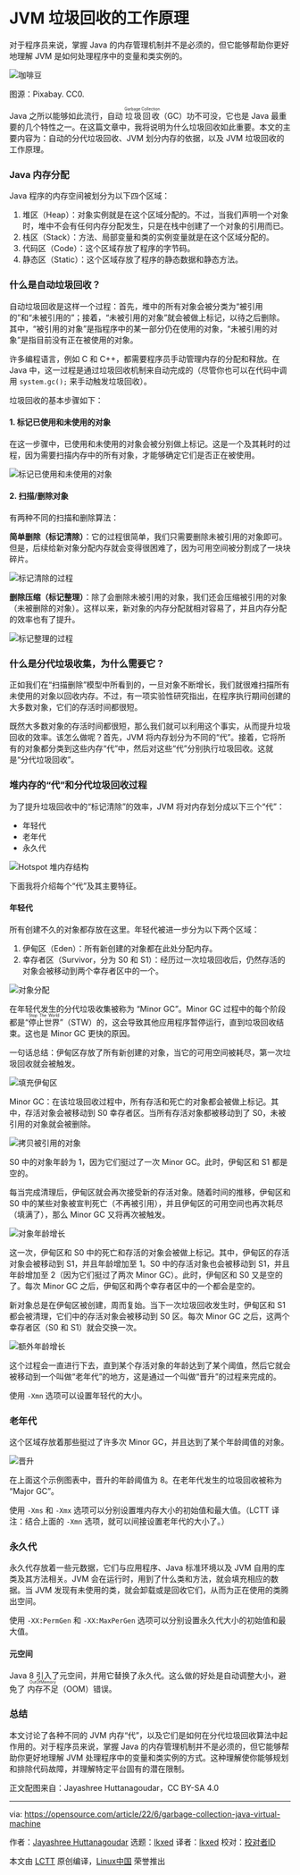 [#]: subject: "How Garbage Collection works inside a Java Virtual Machine"
[#]: via: "https://opensource.com/article/22/6/garbage-collection-java-virtual-machine"
[#]: author: "Jayashree Huttanagoudar https://opensource.com/users/jayashree-huttanagoudar"
[#]: collector: "lkxed"
[#]: translator: "lkxed"
[#]: reviewer: " "
[#]: publisher: " "
[#]: url: " "

JVM 垃圾回收的工作原理
======
对于程序员来说，掌握 Java 的内存管理机制并不是必须的，但它能够帮助你更好地理解 JVM 是如何处理程序中的变量和类实例的。

![咖啡豆][1]

图源：Pixabay. CC0.

Java 之所以能够如此流行，自动 <ruby>垃圾回收<rt>Garbage Collection</rt></ruby>（GC）功不可没，它也是 Java 最重要的几个特性之一。在这篇文章中，我将说明为什么垃圾回收如此重要。本文的主要内容为：自动的分代垃圾回收、JVM 划分内存的依据，以及 JVM 垃圾回收的工作原理。

### Java 内存分配

Java 程序的内存空间被划分为以下四个区域：

1. 堆区（Heap）：对象实例就是在这个区域分配的。不过，当我们声明一个对象时，堆中不会有任何内存分配发生，只是在栈中创建了一个对象的引用而已。
2. 栈区（Stack）：方法、局部变量和类的实例变量就是在这个区域分配的。
3. 代码区（Code）：这个区域存放了程序的字节码。
4. 静态区（Static）：这个区域存放了程序的静态数据和静态方法。

### 什么是自动垃圾回收？

自动垃圾回收是这样一个过程：首先，堆中的所有对象会被分类为“被引用的”和“未被引用的”；接着，“未被引用的对象”就会被做上标记，以待之后删除。其中，“被引用的对象”是指程序中的某一部分仍在使用的对象，“未被引用的对象”是指目前没有正在被使用的对象。

许多编程语言，例如 C 和 C++，都需要程序员手动管理内存的分配和释放。在 Java 中，这一过程是通过垃圾回收机制来自动完成的（尽管你也可以在代码中调用 `system.gc();` 来手动触发垃圾回收）。

垃圾回收的基本步骤如下：

#### 1. 标记已使用和未使用的对象

在这一步骤中，已使用和未使用的对象会被分别做上标记。这是一个及其耗时的过程，因为需要扫描内存中的所有对象，才能够确定它们是否正在被使用。

![标记已使用和未使用的对象][2]

#### 2. 扫描/删除对象

有两种不同的扫描和删除算法：

**简单删除（标记清除）**：它的过程很简单，我们只需要删除未被引用的对象即可。但是，后续给新对象分配内存就会变得很困难了，因为可用空间被分割成了一块块碎片。

![标记清除的过程][3]

**删除压缩（标记整理）**：除了会删除未被引用的对象，我们还会压缩被引用的对象（未被删除的对象）。这样以来，新对象的内存分配就相对容易了，并且内存分配的效率也有了提升。

![标记整理的过程][4]

### 什么是分代垃圾收集，为什么需要它？

正如我们在“扫描删除”模型中所看到的，一旦对象不断增长，我们就很难扫描所有未使用的对象以回收内存。不过，有一项实验性研究指出，在程序执行期间创建的大多数对象，它们的存活时间都很短。

既然大多数对象的存活时间都很短，那么我们就可以利用这个事实，从而提升垃圾回收的效率。该怎么做呢？首先，JVM 将内存划分为不同的“代”。接着，它将所有的对象都分类到这些内存“代”中，然后对这些“代”分别执行垃圾回收。这就是“分代垃圾回收”。

### 堆内存的“代”和分代垃圾回收过程

为了提升垃圾回收中的“标记清除”的效率，JVM 将对内存划分成以下三个“代”：

* 年轻代
* 老年代
* 永久代

![Hotspot 堆内存结构][5]

下面我将介绍每个“代”及其主要特征。

#### 年轻代

所有创建不久的对象都存放在这里。年轻代被进一步分为以下两个区域：

1. 伊甸区（Eden）：所有新创建的对象都在此处分配内存。
2. 幸存者区（Survivor，分为 S0 和 S1）：经历过一次垃圾回收后，仍然存活的对象会被移动到两个幸存者区中的一个。

![对象分配][6]

在年轻代发生的分代垃圾收集被称为 “Minor GC”。Minor GC 过程中的每个阶段都是“<ruby>停止世界<rt>Stop The World</rt></ruby>”（STW）的，这会导致其他应用程序暂停运行，直到垃圾回收结束。这也是 Minor GC 更快的原因。

一句话总结：伊甸区存放了所有新创建的对象，当它的可用空间被耗尽，第一次垃圾回收就会被触发。

![填充伊甸区][7]

Minor GC：在该垃圾回收过程中，所有存活和死亡的对象都会被做上标记。其中，存活对象会被移动到 S0 幸存者区。当所有存活对象都被移动到了 S0，未被引用的对象就会被删除。

![拷贝被引用的对象][8]

S0 中的对象年龄为 1，因为它们挺过了一次 Minor GC。此时，伊甸区和 S1 都是空的。

每当完成清理后，伊甸区就会再次接受新的存活对象。随着时间的推移，伊甸区和 S0 中的某些对象被宣判死亡（不再被引用），并且伊甸区的可用空间也再次耗尽（填满了），那么 Minor GC 又将再次被触发。

![对象年龄增长][9]

这一次，伊甸区和 S0 中的死亡和存活的对象会被做上标记。其中，伊甸区的存活对象会被移动到 S1，并且年龄增加至 1。S0 中的存活对象也会被移动到 S1，并且年龄增加至 2（因为它们挺过了两次 Minor GC）。此时，伊甸区和 S0 又是空的了。每次 Minor GC 之后，伊甸区和两个幸存者区中的一个都会是空的。

新对象总是在伊甸区被创建，周而复始。当下一次垃圾回收发生时，伊甸区和 S1 都会被清理，它们中的存活对象会被移动到 S0 区。每次 Minor GC 之后，这两个幸存者区（S0 和 S1）就会交换一次。

![额外年龄增长][10]

这个过程会一直进行下去，直到某个存活对象的年龄达到了某个阈值，然后它就会被移动到一个叫做“老年代”的地方，这是通过一个叫做“晋升”的过程来完成的。

使用 `-Xmn` 选项可以设置年轻代的大小。

### 老年代

这个区域存放着那些挺过了许多次 Minor GC，并且达到了某个年龄阈值的对象。

![晋升][11]

在上面这个示例图表中，晋升的年龄阈值为 8。在老年代发生的垃圾回收被称为 “Major GC”。

使用 `-Xms` 和 `-Xmx` 选项可以分别设置堆内存大小的初始值和最大值。（LCTT 译注：结合上面的 `-Xmn` 选项，就可以间接设置老年代的大小了。）

### 永久代

永久代存放着一些元数据，它们与应用程序、Java 标准环境以及 JVM 自用的库类及其方法相关。JVM 会在运行时，用到了什么类和方法，就会填充相应的数据。当 JVM 发现有未使用的类，就会卸载或是回收它们，从而为正在使用的类腾出空间。

使用 `-XX:PermGen` 和 `-XX:MaxPerGen` 选项可以分别设置永久代大小的初始值和最大值。

#### 元空间

Java 8 引入了元空间，并用它替换了永久代。这么做的好处是自动调整大小，避免了 <ruby>内存不足<rt>OutOfMemory</rt></ruby>（OOM）错误。

### 总结

本文讨论了各种不同的 JVM 内存“代”，以及它们是如何在分代垃圾回收算法中起作用的。对于程序员来说，掌握 Java 的内存管理机制并不是必须的，但它能够帮助你更好地理解 JVM 处理程序中的变量和类实例的方式。这种理解使你能够规划和排除代码故障，并理解特定平台固有的潜在限制。

正文配图来自：Jayashree Huttanagoudar，CC BY-SA 4.0

--------------------------------------------------------------------------------

via: https://opensource.com/article/22/6/garbage-collection-java-virtual-machine

作者：[Jayashree Huttanagoudar][a]
选题：[lkxed][b]
译者：[lkxed](https://github.com/lkxed)
校对：[校对者ID](https://github.com/校对者ID)

本文由 [LCTT](https://github.com/LCTT/TranslateProject) 原创编译，[Linux中国](https://linux.cn/) 荣誉推出

[a]: https://opensource.com/users/jayashree-huttanagoudar
[b]: https://github.com/lkxed
[1]: https://opensource.com/sites/default/files/lead-images/java-coffee-beans.jpg
[2]: https://opensource.com/sites/default/files/2022-06/1Marking.png
[3]: https://opensource.com/sites/default/files/2022-06/2NormalDeletion.png
[4]: https://opensource.com/sites/default/files/2022-06/3DeletionwithCompacting.png
[5]: https://opensource.com/sites/default/files/2022-06/4Hotspot.png
[6]: https://opensource.com/sites/default/files/2022-06/5ObjAllocation.png
[7]: https://opensource.com/sites/default/files/2022-06/6FillingEden.png
[8]: https://opensource.com/sites/default/files/2022-06/7CopyingRefdObjs.png
[9]: https://opensource.com/sites/default/files/2022-06/8ObjAging.png
[10]: https://opensource.com/sites/default/files/2022-06/9AddlAging.png
[11]: https://opensource.com/sites/default/files/2022-06/10Promotion.png

